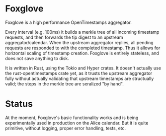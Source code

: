 # Foxglove

Foxglove is a high performance OpenTimestamps aggregator.

Every interval (e.g. 100ms) it builds a merkle tree of all incoming timestamp
requests, and then forwards the tip digest to an upstream aggregator/calendar.
When the upstream aggregator replies, all pending requests are responded to
with the completed timestamp. Thus it allows for horizontal scaling of
timestamp creation. Foxglove is entirely stateless, and does not save anything
to disk.

It is written in Rust, using the Tokio and Hyper crates. It doesn't actually
use the rust-opentimestamps crate yet, as it trusts the upstream aggregator
fully without actually validating that upstream timestamps are structually
valid; the steps in the merkle tree are seralized "by hand".

# Status

At the moment, Foxglove's basic functionality works and is being experimentally
used in production on the Alice calendar. But it is quite primitive, without
logging, proper error handling, tests, etc.
